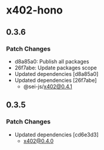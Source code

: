 # x402-hono

## 0.3.6

### Patch Changes

- d8a85a0: Publish all packages
- 26f7abe: Update packages scope
- Updated dependencies [d8a85a0]
- Updated dependencies [26f7abe]
  - @sei-js/x402@0.4.1

## 0.3.5

### Patch Changes

- Updated dependencies [cd6e3d3]
  - x402@0.4.0
